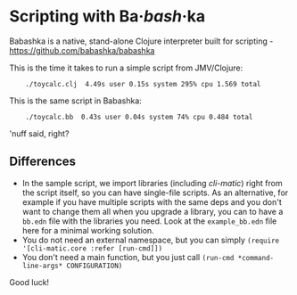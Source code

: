 # Scripting with Ba·*bash*·ka

Babashka is a native, stand-alone Clojure interpreter built for scripting - https://github.com/babashka/babashka


This is the time it takes to run a simple script from JMV/Clojure:

		./toycalc.clj  4.49s user 0.15s system 295% cpu 1.569 total

This is the same script in Babashka:

		./toycalc.bb  0.43s user 0.04s system 74% cpu 0.484 total

'nuff said, right?

## Differences 

- In the sample script, we import libraries (including *cli-matic*) right from the script itself,
  so you can have single-file scripts.
  As an alternative, for example if you have multiple scripts with the same deps and you don't want to change them all
  when you upgrade a library,
  you can to have a `bb.edn` file with the libraries you need. Look at the `example_bb.edn` 
  file here for a minimal working solution.
- You do not need an external namespace, but you can simply `(require '[cli-matic.core :refer [run-cmd]])` 
- You don't need a main function, but you just call `(run-cmd *command-line-args* CONFIGURATION)`

Good luck!


